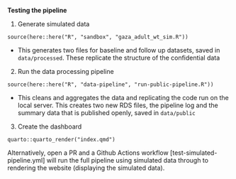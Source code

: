 **Testing the pipeline**

1. Generate simulated data

```
source(here::here("R", "sandbox", "gaza_adult_wt_sim.R"))
```

- This generates two files for baseline and follow up datasets, saved in `data/processed`. These replicate the structure of the confidential data

2. Run the data processing pipeline 
```
source(here::here("R", "data-pipeline", "run-public-pipeline.R"))
```
- This cleans and aggregates the data and replicating the code run on the local server. This creates two new RDS files, the pipeline log and the summary data that is published openly, saved in `data/public`

3. Create the dashboard
```
quarto::quarto_render("index.qmd")
```

Alternatively, open a PR and a Github Actions workflow [test-simulated-pipeline.yml] will run the full pipeline using simulated data through to rendering the website (displaying the simulated data).
